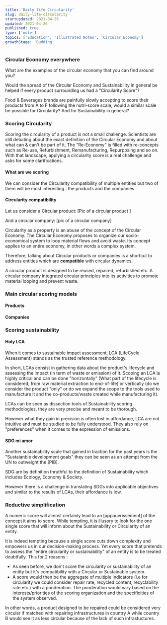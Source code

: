```yaml
---
title: 'Daily life Circularity'
slug: daily-life-circularity
startupdated: 2021-04-26
updated: 2021-04-26
published: true
type: ['note']
topics: ['Education', 'Illustrated Notes', 'Circular Economy']
growthStage: 'Budding'
---
```

<Draft />

### Circular Economy everywhere 

What are the examples of the circular economy that you can find around you?

Would the spread of the Circular Economy and Sustainability in general be helped if every product surrounding us had a "Circularity Score"? 

Food & Beverages brands are painfully slowly accepting to score their products from A to F following the nutri-score scale, would a similar scale be possible for Circularity? And for Sustainability in general? 

### Scoring Circularity 
Scoring the circularity of a product is not a small challenge. Scientists are still debating about the exact definition of the Circular Economy and about what can & can't be part of it. The "Re-Economy" is filled with re-concepts such as Re-use, Refurbishment, Remanufacturing, Repurposing and so on. With that landscape, applying a circularity score is a real challenge and asks for some clarifications. 


#### What are we scoring 
We can consider the Circularity compatibility of multiple entities but two of them will be most interesting : the products and the companies. 

#### Circularity compatibility 
Let us consider a Circular product: 
[Pic of a circular product ]

And a circular company: 
[pic of a circular company]

Circularity as a property is an abuse of the concept of the Circular Economy. The Circular Economy proposes to organize our socio-economical system to loop material flows and avoid waste. Its concept applies to an entire economy, in other words a complex system. 

Therefore, talking about Circular products or companies is a shortcut to address entities which are **compatible** with circular dynamics. 

A circular product is designed to be reused, repaired, refurbished etc. 
A circular company integrated circular principles into its activities to promote material looping and prevent waste. 

### Main circular scoring models 
#### Products
#### Companies 

### Scoring sustainability 
#### Holy LCA 
When it comes to sustainable impact assessment, LCA (LifeCycle Assessment) stands as the trusted reference methodology. 

In short, LCAs consist in gathering data about the product's lifecycle and assessing the impact (in term of waste or emission) of it. Scoping an LCA is highly critical and can be done "horizontally" (What part of the lifecycle is considered, from raw material extraction to end-of-life) or vertically (do we consider the product "only" or do we expand the scope to the tools used to manufacture it and the co-products/waste created while manufacturing it).

LCAs can be seen as dissection tools of Sustainability scoring methodologies, they are very precise and meant to be thorough. 

However what they gain in precision is often lost in affordance, LCA are not intuitive and must be studied to be fully understood. They also rely on "preferences" when it comes to the expression of emissions. 


#### SDG mi amor
Another sustainability scale that gained in traction for the past years is the "Sustaianble development goals" they can be seen as an attempt from the UN to outweight the [PIB].

SDG are by definition thruthful to the definition of Sustainability which includes Ecology, Economy & Society. 

However there is a challenge in translating SDGs into applicable objectives and similar to the results of LCAs, their affordance is low. 

### Reductive simplification 

A numeric score will almost certainly lead to an [appauvrissement] of the concept it aims to score. While tempting, it is illusory to look for the one single score that will inform about the Sustainability or Circularity of an entity. 

It is indeed tempting because a single score cuts down complexity and empowers us in our decision-making process. Yet every score that pretends to assess the "entire circularity or sustainability" of an entity is to be treated doubtfully. This for 2 reasons : 
- As seen before, we don't score the circularity or sustainability of an entity but it's compatibility with a Circular or Sustainable system. 
- A score would then be the aggregate of multiple indicators (i.e for circularity we could consider repair rate, recycled content, recyclability rate etc.) with a ponderation. The ponderation would vary based on the interests/priorities of the scoring organization and the specificities of the system observed. 

In other words, a product designed to be repaired could be considered very circular if matched with repairing infrastructures in country A while country B would see it as less circular because of the lack of such infrastuctures. 

